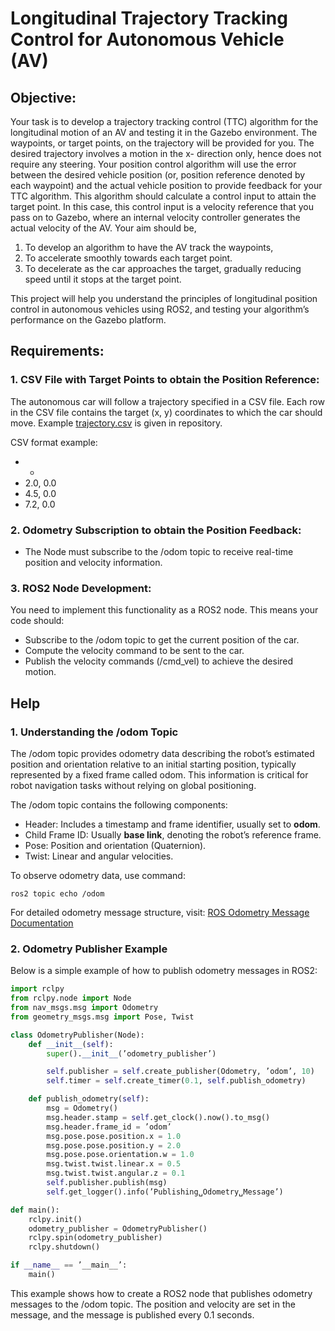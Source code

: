 # Longitudinal Trajectory Tracking Control for Autonomous Vehicle (AV)

## Objective:
Your task is to develop a trajectory tracking control (TTC) algorithm for the longitudinal
motion of an AV and testing it in the Gazebo environment. The waypoints, or target points,
on the trajectory will be provided for you. The desired trajectory involves a motion in the x-
direction only, hence does not require any steering. Your position control algorithm will use
the error between the desired vehicle position (or, position reference denoted by each
waypoint) and the actual vehicle position to provide feedback for your TTC algorithm. This
algorithm should calculate a control input to attain the target point. In this case, this control
input is a velocity reference that you pass on to Gazebo, where an internal velocity
controller generates the actual velocity of the AV. Your aim should be,

1. To develop an algorithm to have the AV track the waypoints,
2. To accelerate smoothly towards each target point.
3. To decelerate as the car approaches the target, gradually reducing speed until it stops at the target point.
   
This project will help you understand the principles of longitudinal position control in autonomous vehicles using ROS2, and testing your algorithm’s performance on the Gazebo platform.

## Requirements:

### 1. CSV File with Target Points to obtain the Position Reference:

The autonomous car will follow a trajectory specified in a CSV file. Each row in the CSV file contains the target (x, y) coordinates to which the car should move. Example [trajectory.csv](./trajectory.csv) is given in repository.

CSV format example:
- -
- 2.0, 0.0
- 4.5, 0.0
- 7.2, 0.0

### 2. Odometry Subscription to obtain the Position Feedback:
- The Node must subscribe to the /odom topic to receive real-time position and velocity information.

### 3. ROS2 Node Development:
You need to implement this functionality as a ROS2 node. This means your code should:
- Subscribe to the /odom topic to get the current position of the car.
- Compute the velocity command to be sent to the car.
- Publish the velocity commands (/cmd_vel) to achieve the desired motion.

## Help

### 1. Understanding the /odom Topic

The /odom topic provides odometry data describing the robot’s estimated position and orientation relative to an initial starting position, typically represented by a fixed frame called odom. This information is critical for robot navigation tasks without relying on global positioning. 

The /odom topic contains the following components:

- Header: Includes a timestamp and frame identifier, usually set to **odom**.
- Child Frame ID: Usually **base link**, denoting the robot’s reference
frame.
- Pose: Position and orientation (Quaternion).
- Twist: Linear and angular velocities.

To observe odometry data, use command:
```shell
ros2 topic echo /odom
```
For detailed odometry message structure, visit: [ROS Odometry
Message Documentation](https://docs.ros.org/en/jade/api/nav_msgs/html/msg/Odometry.html)

### 2. Odometry Publisher Example
Below is a simple example of how to publish odometry messages in ROS2:

```python
import rclpy
from rclpy.node import Node
from nav_msgs.msg import Odometry
from geometry_msgs.msg import Pose, Twist

class OdometryPublisher(Node):
    def __init__(self):
        super().__init__(’odometry_publisher’)

        self.publisher = self.create_publisher(Odometry, ’odom’, 10)
        self.timer = self.create_timer(0.1, self.publish_odometry)

    def publish_odometry(self):
        msg = Odometry()
        msg.header.stamp = self.get_clock().now().to_msg()
        msg.header.frame_id = ’odom’
        msg.pose.pose.position.x = 1.0
        msg.pose.pose.position.y = 2.0
        msg.pose.pose.orientation.w = 1.0
        msg.twist.twist.linear.x = 0.5
        msg.twist.twist.angular.z = 0.1
        self.publisher.publish(msg)
        self.get_logger().info(’Publishing␣Odometry␣Message’)

def main():
    rclpy.init()
    odometry_publisher = OdometryPublisher()
    rclpy.spin(odometry_publisher)
    rclpy.shutdown()

if __name__ == ’__main__’:
    main()
```

This example shows how to create a ROS2 node that publishes odometry
messages to the /odom topic. The position and velocity are set in the message, and the message is published every 0.1 seconds.